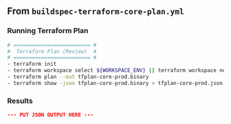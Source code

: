 ## From `buildspec-terraform-core-plan.yml`

### Running Terraform Plan

```bash
# ========================= #
#  Terraform Plan (Review)  #
# ========================= #
- terraform init
- terraform workspace select ${WORKSPACE_ENV} || terraform workspace new ${WORKSPACE_ENV}
- terraform plan --out tfplan-core-prod.binary
- terraform show -json tfplan-core-prod.binary > tfplan-core-prod.json
```

### Results

```json
--- PUT JSON OUTPUT HERE ---
```
